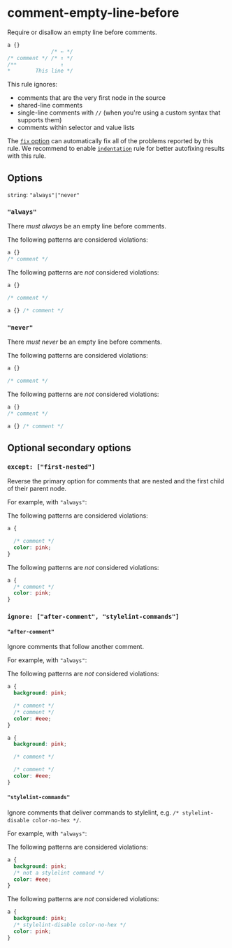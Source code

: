 # comment-empty-line-before

Require or disallow an empty line before comments.

```css
a {}
              /* ← */
/* comment */ /* ↑ */
/**              ↑
*        This line */
```

This rule ignores:

-   comments that are the very first node in the source
-   shared-line comments
-   single-line comments with `//` (when you're using a custom syntax that supports them)
-   comments within selector and value lists

The [`fix` option](../../../docs/user-guide/options.md#fix----fix) can automatically fix all of the problems reported by this rule. We recommend to enable [`indentation`](../indentation/README.md) rule for better autofixing results with this rule.

## Options

`string`: `"always"|"never"`

### `"always"`

There *must always* be an empty line before comments.

The following patterns are considered violations:

```css
a {}
/* comment */
```

The following patterns are *not* considered violations:

```css
a {}

/* comment */
```

```css
a {} /* comment */
```

### `"never"`

There *must never* be an empty line before comments.

The following patterns are considered violations:

```css
a {}

/* comment */
```

The following patterns are *not* considered violations:

```css
a {}
/* comment */
```

```css
a {} /* comment */
```

## Optional secondary options

### `except: ["first-nested"]`

Reverse the primary option for comments that are nested and the first child of their parent node.

For example, with `"always"`:

The following patterns are considered violations:

```css
a {

  /* comment */
  color: pink;
}
```

The following patterns are *not* considered violations:

```css
a {
  /* comment */
  color: pink;
}
```

### `ignore: ["after-comment", "stylelint-commands"]`

#### `"after-comment"`

Ignore comments that follow another comment.

For example, with `"always"`:

The following patterns are *not* considered violations:

```css
a {
  background: pink;

  /* comment */
  /* comment */
  color: #eee;
}
```

```css
a {
  background: pink;

  /* comment */

  /* comment */
  color: #eee;
}
```

#### `"stylelint-commands"`

Ignore comments that deliver commands to stylelint, e.g. `/* stylelint-disable color-no-hex */`.

For example, with `"always"`:

The following patterns are considered violations:

```css
a {
  background: pink;
  /* not a stylelint command */
  color: #eee;
}
```

The following patterns are *not* considered violations:

```css
a {
  background: pink;
  /* stylelint-disable color-no-hex */
  color: pink;
}
```
